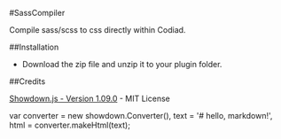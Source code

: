 #SassCompiler

Compile sass/scss to css directly within Codiad.

##Installation

- Download the zip file and unzip it to your plugin folder.

##Credits

[Showdown.js - Version 1.09.0](https://github.com/showdownjs/showdown) - MIT License


var converter = new showdown.Converter(),
    text      = '# hello, markdown!',
    html      = converter.makeHtml(text);